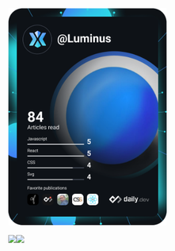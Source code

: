 <div style="margin-bottom: ">
  <a href="https://app.daily.dev/Luminus"
    ><img
      src="https://github.com/luminus-xd/luminus-xd/blob/main/devcard.svg"
      width="320"
      alt="Luminus's Dev Card"
  /></a>
</div>
<br />
<div>
  <a href="https://github.com/anuraghazra/github-readme-stats">
    <img
      align="left"
      src="https://github-readme-stats.vercel.app/api?username=luminus-xd&count_private=true&show_icons=true&theme=holi"
    />
  </a>
  <a href="https://github.com/anuraghazra/github-readme-stats">
    <img
      align="left"
      src="https://github-readme-stats.vercel.app/api/top-langs/?username=luminus-xd&theme=holi&layout=compact"
    />
  </a>
</div>
